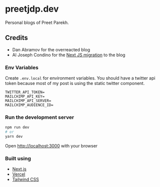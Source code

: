 # preetjdp.dev

Personal blogs of Preet Parekh.

## Credits

- Dan Abramov for the overreacted blog
- Al Joseph Condino for the [Next JS migration](https://github.com/condinoaljoseph/aljoseph.co) to the blog

### Env Variables
Create `.env.local` for environment variables. You should have a twitter api token because most of my post is using the static twitter component.

```env
TWITTER_API_TOKEN=
MAILCHIMP_API_KEY=
MAILCHIMP_API_SERVER=
MAILCHIMP_AUDIENCE_ID=
```

### Run the development server

```bash
npm run dev
# or
yarn dev
```

Open [http://localhost:3000](http://localhost:3000) with your browser

### Built using

- [Next.js](https://nextjs.org/)
- [Vercel](https://vercel.com)
- [Tailwind CSS](https://tailwindcss.com/)
